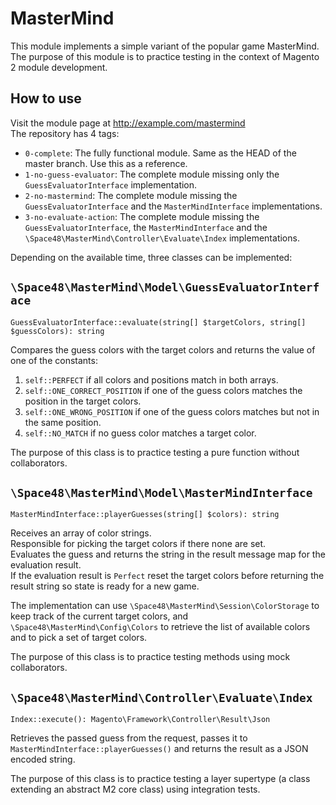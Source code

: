 # MasterMind

This module implements a simple variant of the popular game MasterMind.  
The purpose of this module is to practice testing in the context of Magento 2 module development.

## How to use

Visit the module page at http://example.com/mastermind  
The repository has 4 tags:

* `0-complete`: The fully functional module. Same as the HEAD of the master branch. Use this as a reference.
* `1-no-guess-evaluator`: The complete module missing only the `GuessEvaluatorInterface` implementation.
* `2-no-mastermind`: The complete module missing the `GuessEvaluatorInterface` and the `MasterMindInterface` implementations.
* `3-no-evaluate-action`: The complete module missing the `GuessEvaluatorInterface`, the `MasterMindInterface` and the `\Space48\MasterMind\Controller\Evaluate\Index` implementations.

Depending on the available time, three classes can be implemented:

## `\Space48\MasterMind\Model\GuessEvaluatorInterface`  

`GuessEvaluatorInterface::evaluate(string[] $targetColors, string[] $guessColors): string`

Compares the guess colors with the target colors and returns the value of one of the constants:

1. `self::PERFECT` if all colors and positions match in both arrays.
2. `self::ONE_CORRECT_POSITION` if one of the guess colors matches the position in the target colors.
3. `self::ONE_WRONG_POSITION` if one of the guess colors matches but not in the same position.
4. `self::NO_MATCH` if no guess color matches a target color.

The purpose of this class is to practice testing a pure function without collaborators.

## `\Space48\MasterMind\Model\MasterMindInterface`

`MasterMindInterface::playerGuesses(string[] $colors): string`

Receives an array of color strings.  
Responsible for picking the target colors if there none are set.  
Evaluates the guess and returns the string in the result message map for the evaluation result.  
If the evaluation result is `Perfect` reset the target colors before returning the result string so state is ready for a new game.

The implementation can use `\Space48\MasterMind\Session\ColorStorage` to keep track of the current target colors, and `\Space48\MasterMind\Config\Colors` to retrieve the list of available colors and to pick a set of target colors.

The purpose of this class is to practice testing methods using mock collaborators.

## `\Space48\MasterMind\Controller\Evaluate\Index`

`Index::execute(): Magento\Framework\Controller\Result\Json`

Retrieves the passed guess from the request, passes it to `MasterMindInterface::playerGuesses()` and returns the result as a JSON encoded string.  

The purpose of this class is to practice testing a layer supertype (a class extending an abstract M2 core class) using integration tests.
    
